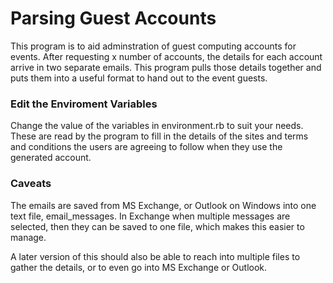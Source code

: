 #  Parsing Guest Accounts

This program is to aid adminstration of guest computing accounts for events. After requesting x number of accounts, the details for each account arrive in two separate emails. This program pulls those details together and puts them into a useful format to hand out to the event guests.

### Edit the Enviroment Variables
Change the value of the variables in environment.rb to suit your needs. These are read by the program to fill in the details of the sites and terms and conditions the users are agreeing to follow when they use the generated account.

### Caveats

The emails are saved from MS Exchange, or Outlook on Windows into one text file, email_messages. In Exchange when multiple messages are selected, then they can be saved to one file, which makes this easier to manage.

A later version of this should also be able to reach into multiple files to gather the details, or to even go into MS Exchange or Outlook.
